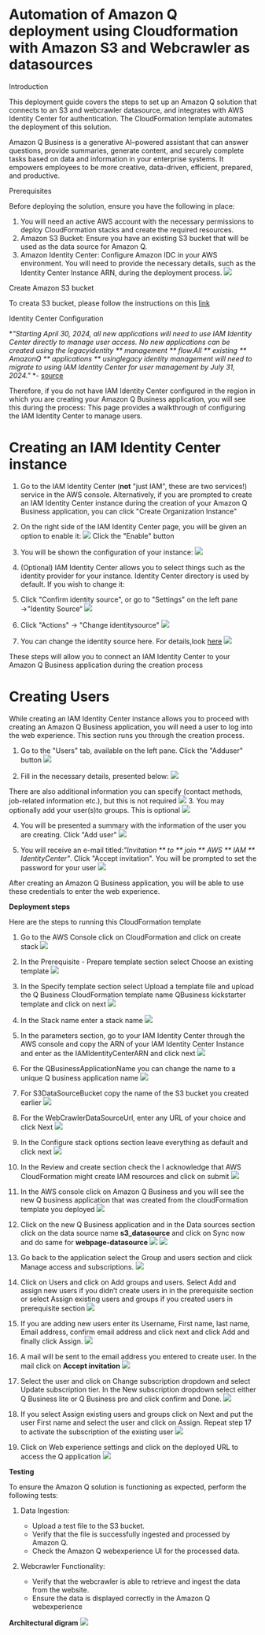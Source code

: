 # Automation of Amazon Q deployment using Cloudformation with Amazon S3 and Webcrawler as datasources

Introduction

This deployment guide covers the steps to set up an Amazon Q solution that connects to an S3 and webcrawler datasource,  and integrates with AWS Identity Center for authentication. The CloudFormation template automates the deployment of this solution.

Amazon Q Business is a generative AI–powered assistant that can answer questions, provide summaries, generate content, and securely complete tasks based on data and information in your enterprise systems. It empowers employees to be more creative, data-driven, efficient, prepared, and productive.

Prerequisites

Before deploying the solution, ensure you have the following in place:

1. You will need an active AWS account with the necessary permissions to deploy CloudFormation stacks and create the required resources.
2. Amazon S3 Bucket: Ensure you have an existing S3 bucket that will be used as the data source for Amazon Q.
3. Amazon Identity Center: Configure Amazon IDC in your AWS environment. You will need to provide the necessary details, such as the Identity Center Instance ARN, during the deployment process.
![](./dg_imgs:media/image22.png)

Create Amazon S3 bucket

To creata S3 bucket, please follow the instructions on this [link](https://docs.aws.amazon.com/AmazonS3/latest/userguide/creating-bucket.html)

Identity Center Configuration

**"Starting April 30, 2024, all new applications will need to use IAM Identity Center directly to manage user access. No new applications can be created using the legacyidentity ** management ** flow.All ** existing ** AmazonQ ** applications ** usinglegacy identity management will need to migrate to using IAM Identity Center for user management by July 31, 2024."* *- [source](https://docs.aws.amazon.com/amazonq/latest/qbusiness-ug/idp-sso.html)

Therefore, if you do not have IAM Identity Center configured in the region in which you are creating your Amazon Q Business application, you will see this during the process:
This page provides a walkthrough of configuring the IAM Identity Center to manage users.

# Creating an IAM Identity Center instance

1. Go to the IAM Identity Center (**not** "just IAM", these are two services!) service in the AWS console. Alternatively, if you are prompted to create an IAM Identity Center instance during the creation of your Amazon Q Business application, you can click "Create Organization Instance"
2. On the right side of the IAM Identity Center page, you will be given an option to enable it:
![](./dg_imgs:media/image23.png)
Click the "Enable" button

3. You will be shown the configuration of your instance:
![](./dg_imgs:media/image24.png)

4. (Optional) IAM Identity Center allows you to select things such as the identity provider for your instance. Identity Center directory is used by default. If you wish to change it:
5. Click "Confirm identity source", or go to "Settings" on the left pane →"Identity Source“
![](./dg_imgs:media/image25.png)

6. Click "Actions" → "Change identitysource"
![](./dg_imgs:media/image26.png)

7. You can change the identity source here. For details,look [here](https://docs.aws.amazon.com/singlesignon/latest/userguide/manage-your-identity-source-idp.html)
![](./dg_imgs:media/image27.png)

These steps will allow you to connect an IAM Identity Center to your Amazon Q Business application during the creation process

# Creating Users

While creating an IAM Identity Center instance allows you to proceed with creating an Amazon Q Business application, you will need a user to log into the web experience. This section runs you through the creation process.


1. Go to the "Users" tab, available on the left pane. Click the "Adduser" button
![](./dg_imgs:media/image28.png)

2. Fill in the necessary details, presented below:
![](./dg_imgs:media/image29.png)

There are also additional information you can specify (contact methods, job-related information etc.), but this is not required
![](./dg_imgs:media/image30.png)
3. You may optionally add your user(s)to groups. This is optional
![](./dg_imgs:media/image31.png)

4. You will be presented a summary with the information of the user you are creating. Click "Add user"
![](./dg_imgs:media/image32.png)

5. You will receive an e-mail titled:*"Invitation ** to ** join ** AWS ** IAM ** IdentityCenter"*. Click "Accept invitation". You will be prompted to set the password for your user
![](./dg_imgs:media/image33.png)

After creating an Amazon Q Business application, you will be able to use these credentials to enter the web experience.

**Deployment steps**

Here are the steps to running this CloudFormation template


1. Go to the AWS Console click on CloudFormation and click on create stack
![](./dg_imgs:media/image34.png)

2.  In the Prerequisite - Prepare template section select Choose an existing template
![](./dg_imgs:media/image35.png)

3. In the Specify template section select Upload a template file and upload the Q Business CloudFormation template name QBusiness kickstarter template and click on next
![](./dg_imgs:media/image36.png)


4. In the Stack name enter a stack name
![](./dg_imgs:media/image37.png)

5. In the parameters section, go to your IAM Identity Center through the AWS console and copy the ARN of your IAM Identity Center Instance and enter as the IAMIdentityCenterARN and click next 
![](./dg_imgs:media/Image381.jpeg)


6. For the QBusinessApplicationName you can change the name to a unique Q business application name 
![](./dg_imgs:media/Image382.jpeg)


7. For S3DataSourceBucket copy the name of the S3 bucket you created earlier
![](./dg_imgs:media/Image383.jpeg)

8. For the WebCrawlerDataSourceUrl, enter any URL of your choice and click Next
![](./dg_imgs:media/Image384.jpeg)


9. In the Configure stack options section leave everything as default and click next
![](./dg_imgs:media/Image38.png)

10. In the Review and create section check the I acknowledge that AWS CloudFormation might create IAM resources and click on submit
![](./dg_imgs:media/Image385.jpeg)

11. In the AWS console click on Amazon Q Business and you will see the new Q business application that was created from the cloudFormation template you deployed
![](./dg_imgs:media/Image39.png)

12. Click on the new Q Business application and in the Data sources section click on the data source name **s3_datasource** and click on Sync now and do same for **webpage-datasource**
![](./dg_imgs:media/Image40.jpeg)
![](./dg_imgs:media/Image41.jpeg)

13. Go back to the application select the Group and users section and click Manage access and subscriptions.
![](./dg_imgs:media/image42.png)

14. Click on Users and click on Add groups and users. Select Add and assign new users if you didn’t create users in in the prerequisite section or select Assign existing users and groups if you created users in prerequisite section
![](./dg_imgs:media/image43.png)

15. If you are adding new users enter its Username, First name, last name, Email address, confirm email address and click next and click Add and finally click Assign. 
![](./dg_imgs:media/image44.png)

16. A mail will be sent to the email address you entered to create user. In the mail click on **Accept invitation**
![](./dg_imgs:media/image45.jpeg)

17. Select the user and click on Change subscription dropdown and select Update subscription tier. In the New subscription dropdown select either Q Business lite or Q Business pro and click confirm and Done.
![](./dg_imgs:media/image46.jpeg)

18. If you select Assign existing users and groups click on Next and put the user First name and select the user and click on Assign. Repeat step 17 to activate the subscription of the existing user
![](./dg_imgs:media/image47.jpeg)

19. Click on Web experience settings and click on the deployed URL to access the Q application
![](./dg_imgs:media/image48.jpeg)

**Testing** 

To ensure the Amazon Q solution is functioning as expected, perform the following tests:

1. Data Ingestion:

    * Upload a test file to the S3 bucket.
    * Verify that the file is successfully ingested and processed by Amazon Q.
    * Check the Amazon Q webexperience UI for the processed data.

1. Webcrawler Functionality:

    * Verify that the webcrawler is able to retrieve and ingest the data from the website.
    * Ensure the data is displayed correctly in the Amazon Q webexperience



**Architectural digram**
![](./dg_imgs:media/image49.png)

